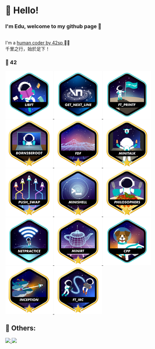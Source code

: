 # 🤙 Hello!
<h3>I'm Edu, welcome to my github page 🤠</h3><br>
I'm a <a href="https://profile.intra.42.fr/users/etachott" target="_blank"><bold>human coder by 42sp</bold> </a> 👨‍🚀<br>
千里之行，始於足下！

### 🤖 42
<a href="https://github.com/0xEDU/libft" target="_blank">
<img src="./images/libfte.png" alt="Silêncio na biblioteca 🤫" width="150" height="150">
</a>
<a href="https://github.com/0xEDU/get_next_line" target="_blank">
<img src="./images/get_next_linee.png" alt="Raba eni" width="150" height="150">
</a>
<a href="https://github.com/0xEDU/ft_printf" target="_blank">
<img src="./images/ft_printfe.png" alt="Aprendendo a escrever..." width="150" height="150">
</a>
<a href="https://github.com/0xEDU/0xEDU" target="_blank">
<img src="./images/born2berootm.png" alt="Sysadmin!" width="150" height="150">
</a>
<a href="https://github.com/0xEDU/fdf" target="_blank">
<img src="./images/fdfm.png" alt="Fio de Ferro" width="150" height="150">
</a>
<a href="https://github.com/0xEDU/minitalk" target="_blank">
<img src="./images/minitalkm.png" alt="Conversinha" width="150" height="150">
</a>
<a href="https://github.com/0xEDU/push_swap" target="_blank">
<img src="./images/push_swapm.png" alt="Empurra e troca" width="150" height="150">
</a>
<a href="https://github.com/0xEDU/minishell" target="_blank">
<img src="./images/minishellm.png" alt="Inferno" width="150" height="150">
</a>
<a href="https://github.com/0xEDU/philosophers" target="_blank">
<img src="./images/philosophersm.png" alt="Spaghetti" width="150" height="150">
</a>
<a href="https://github.com/0xEDU/0xEDU" target="_blank">
<img src="./images/netpracticee.png" alt="Switchers e routers" width="150" height="150">
</a>
<a href="https://github.com/0xEDU/minirt" target="_blank">
<img src="./images/minirtm.png" alt="Luz" width="150" height="150">
</a>
<a href="https://github.com/0xEDU/cpp" target="_blank">
<img src="./images/cppe.png" alt="++C" width="150" height="150">
</a>
<a href="https://github.com/0xEDU/inception" target="_blank">
<img src="./images/inceptionm.png" alt="whales" width="150" height="150">
</a>
<a href="https://github.com/0xEDU/ft_irc" target="_blank">
<img src="./images/ft_ircm.png" alt="whatsapp 2" width="150" height="150">
</a>

## 🧠 Others:
<a href="https://github.com/0xEDU">
<img width="250em" src="https://github-readme-stats.vercel.app/api/top-langs/?username=0xEDU&langs_count=7&theme=synthwave"/>
<img height="200em" src="https://github-readme-stats.vercel.app/api?username=0xEDU&show_icons=true&theme=synthwave&include_all_commits=true&count_private=true"/>
<br>
